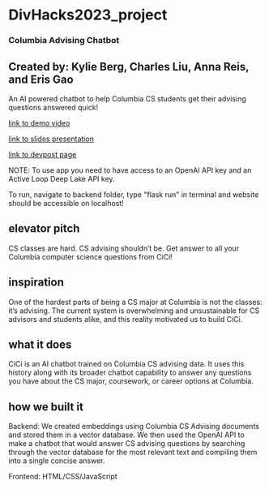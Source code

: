 # DivHacks2023_project
### Columbia Advising Chatbot
## Created by: Kylie Berg, Charles Liu, Anna Reis, and Eris Gao
An AI powered chatbot to help Columbia CS students get their advising questions answered quick!

[link to demo video](https://youtu.be/wMQmq_cwxLE?si=-kDxpVf-M2GuODNI)

[link to slides presentation](https://www.canva.com/design/DAFvT-iM7p4/boT1OEoTPTcmALlNhhcgng/edit?utm_content=DAFvT-iM7p4&utm_campaign=designshare&utm_medium=link2&utm_source=sharebutton)

[link to devpost page](https://devpost.com/software/columbia-advising-chatbot)

NOTE: To use app you need to have access to an OpenAI API key and an Active Loop Deep Lake API key.

To run, navigate to backend folder, type "flask run" in terminal and website should be accessible on localhost!


## elevator pitch

CS classes are hard. CS advising shouldn’t be. Get answer to all your Columbia computer science questions from CiCi!

## inspiration

One of the hardest parts of being a CS major at Columbia is not the classes: it’s advising. The current system is overwhelming and unsustainable for CS advisors and students alike, and this reality motivated us to build CiCi.

## what it does

CiCi is an AI chatbot trained on Columbia CS advising data. It uses this history along with its broader chatbot capability to answer any questions you have about the CS major, coursework, or career options at Columbia.

## how we built it

Backend: We created embeddings using Columbia CS Advising documents and stored them in a vector database. We then used the OpenAI API to make a chatbot that would answer CS advising questions by searching through the vector database for the most relevant text and compiling them into a single concise answer.

Frontend: HTML/CSS/JavaScript
